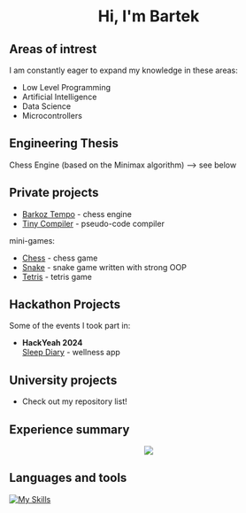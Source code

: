 <h1 align="center"> Hi, I'm Bartek </h1>

## Areas of intrest

I am constantly eager to expand my knowledge in these areas:

- Low Level Programming
- Artificial Intelligence
- Data Science
- Microcontrollers


## Engineering Thesis

Chess Engine (based on the Minimax algorithm) —> see below


## Private projects

  - [Barkoz Tempo](https://github.com/bartlomiejkozka/Barkoz-Tempo "Visit the repository") - chess engine
  - [Tiny Compiler](https://github.com/bartlomiejkozka/teeny-tiny-compiler "Visit the repository") - pseudo-code compiler

mini-games:
  - [Chess](https://github.com/bartlomiejkozka/chess_game "Visit the repository") - chess game
  - [Snake](https://github.com/bartlomiejkozka/snake_game "Visit the repository") - snake game written with strong OOP
  - [Tetris](https://github.com/bartlomiejkozka/tetris_game "Visit the repository") - tetris game


## Hackathon Projects  

Some of the events I took part in:  

- **HackYeah 2024**\
[Sleep Diary](https://github.com/bartlomiejkozka/sleep_diary "Visit the repository") - wellness app


## University projects

- Check out my repository list!

      
## Experience summary

<p align="center">
  <img src="https://github-readme-stats-eosin-one-98.vercel.app/api/top-langs/?username=bartlomiejkozka&theme=radical&layout=compact&hide_border=false&count_private=true&hide_title=true&hide=html,jupyter%20notebook" />
</p>

## Languages and tools

[![My Skills](https://skillicons.dev/icons?i=linux,bash,c,cpp,cs,java,cmake,py,fastapi,git,github,html,css,js,php,flutter,dart,bitbucket,docker,r&theme=dark&perline=10)](https://skillicons.dev)
